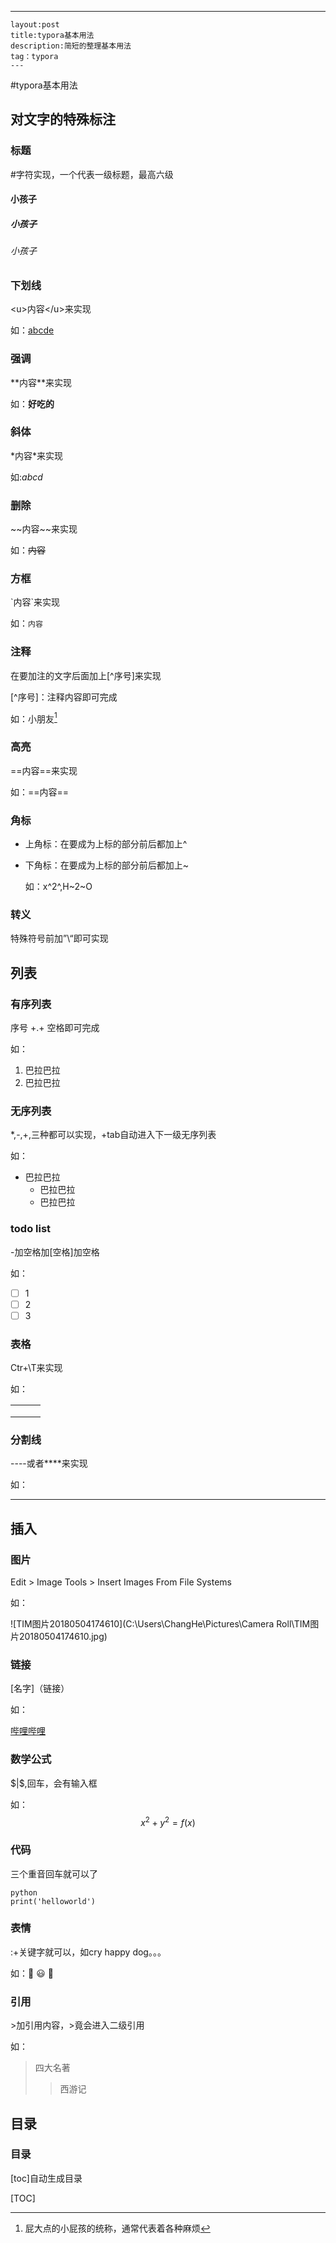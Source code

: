 ---
	layout:post
	title:typora基本用法
	description:简短的整理基本用法
	tag：typora
	---




#typora基本用法

## 对文字的特殊标注

### 标题

\#字符实现，一个代表一级标题，最高六级

#### 小孩子

##### 小孩子

###### 小孩子

### 下划线

\<u>内容\</u>来实现

如：<u>abcde</u>

### 强调

\*\*内容\*\*来实现

如：**好吃的**

### 斜体

\*内容\*来实现

如:*abcd*

### 删除

\~\~内容\~\~来实现

如：~~内容~~

### 方框

\`内容\`来实现

如：`内容`

### 注释

在要加注的文字后面加上\[^序号\]来实现

\[^序号\]：注释内容即可完成

如：小朋友[^1]

[^1]: 屁大点的小屁孩的统称，通常代表着各种麻烦 

### 高亮

\=\=内容\=\=来实现

如：==内容==

### 角标

- 上角标：在要成为上标的部分前后都加上^

- 下角标：在要成为上标的部分前后都加上~

  如：x^2^,H~2~O

### 转义

特殊符号前加”\“即可实现

## 列表

### 有序列表

序号 +.+ 空格即可完成

如：

1. 巴拉巴拉
2. 巴拉巴拉

### 无序列表

\*,\-,\+,三种都可以实现，+tab自动进入下一级无序列表

如：

- 巴拉巴拉
  - 巴拉巴拉
  - 巴拉巴拉

### todo list

\-加空格加\[空格\]加空格

如：

- [ ] 1
- [ ] 2
- [ ] 3

### 表格

Ctr+\T来实现

如：

|      |      |      |
| ---- | ---- | ---- |
|      |      |      |
|      |      |      |
|      |      |      |



### 分割线

\----或者\****来实现

如：

----





## 插入

### 图片

Edit > Image Tools > Insert Images From File Systems

如：

![TIM图片20180504174610](C:\Users\ChangHe\Pictures\Camera Roll\TIM图片20180504174610.jpg)

### 链接

[名字]（链接）

如：

[哔哩哔哩](https://www.bilibili.com/?spm_id_from=333.338.primary_menu.1)

### 数学公式

\$|$,回车，会有输入框

如：
$$
x^2+y^2=f(x)
$$


### 代码

三个重音回车就可以了

```
python
print('helloworld')
```



### 表情

\:+关键字就可以，如cry happy dog。。。

如：:dog: :smiley: :baby:

### 引用

\>加引用内容，>竟会进入二级引用

如：

> 四大名著
>
> 	>西游记
> 
>



## 目录

### 目录

\[toc\]自动生成目录

[TOC]





